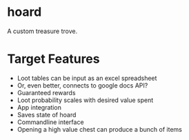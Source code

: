 # hoard
A custom treasure trove.

# Target Features

- Loot tables can be input as an excel spreadsheet
- Or, even better, connects to google docs API?
- Guaranteed rewards
- Loot probability scales with desired value spent
- App integration
- Saves state of hoard
- Commandline interface
- Opening a high value chest can produce a bunch of items
